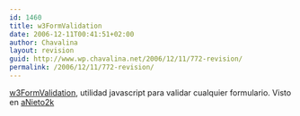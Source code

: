 ```yaml
---
id: 1460
title: w3FormValidation
date: 2006-12-11T00:41:51+02:00
author: Chavalina
layout: revision
guid: http://www.wp.chavalina.net/2006/12/11/772-revision/
permalink: /2006/12/11/772-revision/
---
```

<a href="http://leandro.w3invent.com.br/addons/w3FormValidation/" target="_blank">w3FormValidation</a>, utilidad javascript para validar cualquier formulario. Visto en <a href="http://www.anieto2k.com/2006/12/11/w3formvalidation-valida-tus-formularios/" target="_blank">aNieto2k</a>